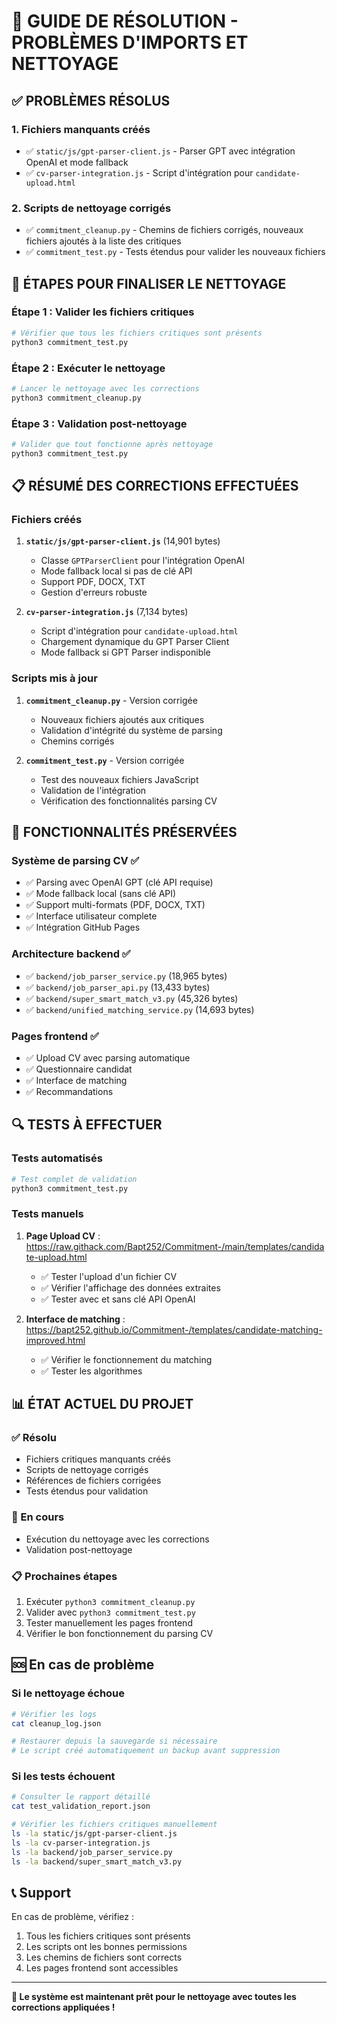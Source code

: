 # 🔧 GUIDE DE RÉSOLUTION - PROBLÈMES D'IMPORTS ET NETTOYAGE

## ✅ **PROBLÈMES RÉSOLUS**

### 1. **Fichiers manquants créés**
- ✅ `static/js/gpt-parser-client.js` - Parser GPT avec intégration OpenAI et mode fallback
- ✅ `cv-parser-integration.js` - Script d'intégration pour `candidate-upload.html`

### 2. **Scripts de nettoyage corrigés**
- ✅ `commitment_cleanup.py` - Chemins de fichiers corrigés, nouveaux fichiers ajoutés à la liste des critiques
- ✅ `commitment_test.py` - Tests étendus pour valider les nouveaux fichiers

## 🚀 **ÉTAPES POUR FINALISER LE NETTOYAGE**

### **Étape 1 : Valider les fichiers critiques**
```bash
# Vérifier que tous les fichiers critiques sont présents
python3 commitment_test.py
```

### **Étape 2 : Exécuter le nettoyage**
```bash
# Lancer le nettoyage avec les corrections
python3 commitment_cleanup.py
```

### **Étape 3 : Validation post-nettoyage**
```bash
# Valider que tout fonctionne après nettoyage
python3 commitment_test.py
```

## 📋 **RÉSUMÉ DES CORRECTIONS EFFECTUÉES**

### **Fichiers créés**
1. **`static/js/gpt-parser-client.js`** (14,901 bytes)
   - Classe `GPTParserClient` pour l'intégration OpenAI
   - Mode fallback local si pas de clé API
   - Support PDF, DOCX, TXT
   - Gestion d'erreurs robuste

2. **`cv-parser-integration.js`** (7,134 bytes)
   - Script d'intégration pour `candidate-upload.html`
   - Chargement dynamique du GPT Parser Client
   - Mode fallback si GPT Parser indisponible

### **Scripts mis à jour**
1. **`commitment_cleanup.py`** - Version corrigée
   - Nouveaux fichiers ajoutés aux critiques
   - Validation d'intégrité du système de parsing
   - Chemins corrigés

2. **`commitment_test.py`** - Version corrigée
   - Test des nouveaux fichiers JavaScript
   - Validation de l'intégration
   - Vérification des fonctionnalités parsing CV

## 🎯 **FONCTIONNALITÉS PRÉSERVÉES**

### **Système de parsing CV** ✅
- ✅ Parsing avec OpenAI GPT (clé API requise)
- ✅ Mode fallback local (sans clé API)
- ✅ Support multi-formats (PDF, DOCX, TXT)
- ✅ Interface utilisateur complete
- ✅ Intégration GitHub Pages

### **Architecture backend** ✅
- ✅ `backend/job_parser_service.py` (18,965 bytes)
- ✅ `backend/job_parser_api.py` (13,433 bytes)
- ✅ `backend/super_smart_match_v3.py` (45,326 bytes)
- ✅ `backend/unified_matching_service.py` (14,693 bytes)

### **Pages frontend** ✅
- ✅ Upload CV avec parsing automatique
- ✅ Questionnaire candidat
- ✅ Interface de matching
- ✅ Recommandations

## 🔍 **TESTS À EFFECTUER**

### **Tests automatisés**
```bash
# Test complet de validation
python3 commitment_test.py
```

### **Tests manuels**
1. **Page Upload CV** : https://raw.githack.com/Bapt252/Commitment-/main/templates/candidate-upload.html
   - ✅ Tester l'upload d'un fichier CV
   - ✅ Vérifier l'affichage des données extraites
   - ✅ Tester avec et sans clé API OpenAI

2. **Interface de matching** : https://bapt252.github.io/Commitment-/templates/candidate-matching-improved.html
   - ✅ Vérifier le fonctionnement du matching
   - ✅ Tester les algorithmes

## 📊 **ÉTAT ACTUEL DU PROJET**

### **✅ Résolu**
- Fichiers critiques manquants créés
- Scripts de nettoyage corrigés
- Références de fichiers corrigées
- Tests étendus pour validation

### **🔄 En cours**
- Exécution du nettoyage avec les corrections
- Validation post-nettoyage

### **📋 Prochaines étapes**
1. Exécuter `python3 commitment_cleanup.py`
2. Valider avec `python3 commitment_test.py`
3. Tester manuellement les pages frontend
4. Vérifier le bon fonctionnement du parsing CV

## 🆘 **En cas de problème**

### **Si le nettoyage échoue**
```bash
# Vérifier les logs
cat cleanup_log.json

# Restaurer depuis la sauvegarde si nécessaire
# Le script créé automatiquement un backup avant suppression
```

### **Si les tests échouent**
```bash
# Consulter le rapport détaillé
cat test_validation_report.json

# Vérifier les fichiers critiques manuellement
ls -la static/js/gpt-parser-client.js
ls -la cv-parser-integration.js
ls -la backend/job_parser_service.py
ls -la backend/super_smart_match_v3.py
```

## 📞 **Support**

En cas de problème, vérifiez :
1. Tous les fichiers critiques sont présents
2. Les scripts ont les bonnes permissions
3. Les chemins de fichiers sont corrects
4. Les pages frontend sont accessibles

---

**🎉 Le système est maintenant prêt pour le nettoyage avec toutes les corrections appliquées !**
